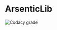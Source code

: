 # ArsenticLib
![Codacy grade](https://img.shields.io/codacy/grade/3321e08988924e9f8ecea3074a6c668d?style=for-the-badge)
